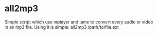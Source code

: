 all2mp3
=======

Simple script which use mplayer and lame to convert every audio or video in an
mp3 file.
Using it is simple:
    all2mp3 /path/to/file.ext
